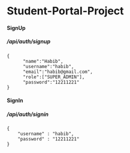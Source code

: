 # Student-Portal-Project
#### SignUp
##### /api/auth/signup
```
{
	  "name":"Habib",
	  "username":"habib",
	  "email":"habib@gmail.com",
	  "role":["SUPER_ADMIN"],
	  "password":"12211221"
}
```
#### SignIn
##### /api/auth/signin
```
{
	"username" : "habib",
	"password" : "12211221"
}
```